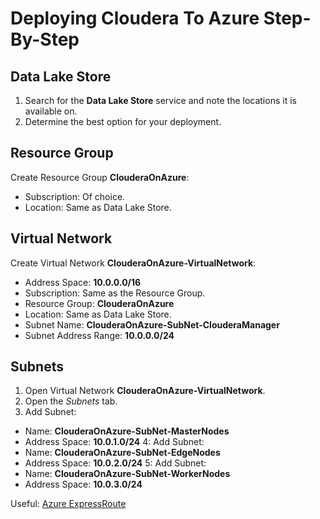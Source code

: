 # Deploying Cloudera To Azure Step-By-Step

## Data Lake Store

1. Search for the **Data Lake Store** service and note the locations it is available on.
2. Determine the best option for your deployment.

## Resource Group

Create Resource Group **ClouderaOnAzure**:

* Subscription: Of choice.
* Location: Same as Data Lake Store.

## Virtual Network

Create Virtual Network **ClouderaOnAzure-VirtualNetwork**:

 * Address Space: **10.0.0.0/16**
 * Subscription: Same as the Resource Group.
 * Resource Group: **ClouderaOnAzure**
 * Location: Same as Data Lake Store.
 * Subnet Name: **ClouderaOnAzure-SubNet-ClouderaManager**
 * Subnet Address Range: **10.0.0.0/24**

## Subnets

1. Open Virtual Network **ClouderaOnAzure-VirtualNetwork**.
2. Open the *Subnets* tab.
3. Add Subnet:
 * Name: **ClouderaOnAzure-SubNet-MasterNodes**
 * Address Space: **10.0.1.0/24**
4: Add Subnet:
 * Name: **ClouderaOnAzure-SubNet-EdgeNodes**
 * Address Space: **10.0.2.0/24**
5: Add Subnet:
 * Name: **ClouderaOnAzure-SubNet-WorkerNodes**
 * Address Space: **10.0.3.0/24**

Useful: [Azure ExpressRoute](https://azure.microsoft.com/en-us/services/expressroute/)

